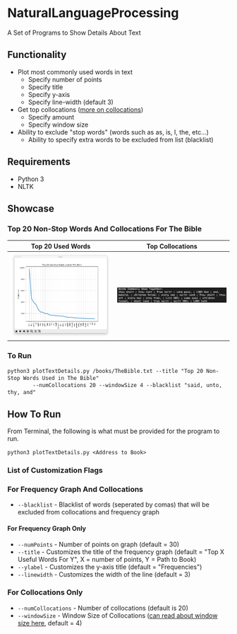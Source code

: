# NaturalLanguageProcessing
A Set of Programs to Show Details About Text

## Functionality
 * Plot most commonly used words in text
    * Specify number of points
    * Specify title
    * Specify y-axis
    * Specify line-width (default 3)
 * Get top collocations ([more on collocations](https://nlp.stanford.edu/fsnlp/promo/colloc.pdf))
    * Specify amount
    * Specify window size
 * Ability to exclude "stop words" (words such as as, is, I, the, etc...)
    * Ability to specify extra words to be excluded from list (blacklist)

## Requirements
* Python 3
* NLTK

## Showcase
### Top 20 Non-Stop Words And Collocations For The Bible
| Top 20 Used Words | Top Collocations |
| ------------- | ------------- | 
| <img src="results/TheBibleTop20NonStopWords.png" width="400"> | <img src="results/TheBibleTop20CollocationsNonStop.png" width="400"> | 

### To Run
```
python3 plotTextDetails.py /books/TheBible.txt --title "Top 20 Non-Stop Words Used in The Bible" 
        --numCollocations 20 --windowSize 4 --blacklist "said, unto, thy, and"
```

## How To Run
From Terminal, the following is what must be provided for the program to run.
```
python3 plotTextDetails.py <Address to Book>
```
### List of Customization Flags
### For Frequency Graph And Collocations
 * ```--blacklist``` - Blacklist of words (seperated by comas) that will be excluded from collocations and frequency graph
#### For Frequency Graph Only
 * ```--numPoints``` - Number of points on graph (default = 30)
 * ```--title``` - Customizes the title of the frequency graph (default = "Top X Useful Words For Y", X = number of points, Y = Path to Book)
 * ```--ylabel``` - Customizes the y-axis title (default = "Frequencies")
 * ```--linewidth``` - Customizes the width of the line (default = 3)
### For Collocations Only
 * ```--numCollocations``` - Number of collocations (default is 20)
 * ```--windowSize``` - Window Size of Collocations ([can read about window size here](https://nlp.stanford.edu/fsnlp/promo/colloc.pdf), default = 4)
